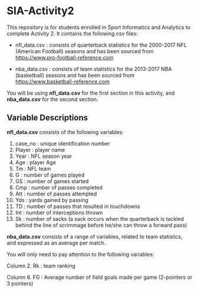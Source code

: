 # SIA-Activity2
This repository is for students enrolled in Sport Informatics and Analytics to complete Activity 2. It contains the following csv files: 

* nfl_data.csv : consists of quarterback statistics for the 2000-2017 NFL (American Football) seasons and has been sourced from https://www.pro-football-reference.com

* nba_data.csv : consists of team statistics for the 2013-2017 NBA (basketball) seasons and has been sourced from https://www.basketball-reference.com

You will be using **nfl_data.csv** for the first section in this activity, and **nba_data.csv** for the second section. 


## Variable Descriptions ##

**nfl_data.csv** consists of the following variables:

1. case_no : unique identification number
2. Player : player name
3. Year : NFL season year
4. Age : player Age
5. Tm : NFL team
6. G : number of games played 
7. GS : number of games started
8. Cmp : number of passes completed
9. Att : number of passes attempted
10. Yds : yards gained by passing
11. TD : number of passes that resulted in touchdowns
12. Int : number of interceptions thrown
13. Sk : number of sacks (a sack occurs when the quarterback is tackled behind the line of scrimmage before he/she can throw a forward pass)


**nba_data.csv** consists of a range of variables, related to team statistics, and expressed as an average per match. 

You will only need to pay attention to the following variables: 

Column 2. Rk : team ranking

Column 6. FG : Average number of field goals made per game (2-pointers or 3 pointers)







